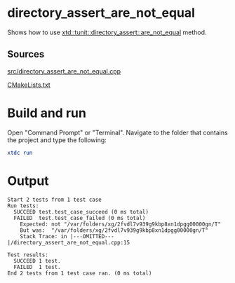 # directory_assert_are_not_equal

Shows how to use [xtd::tunit::directory_assert::are_not_equal](https://gammasoft71.github.io/xtd/reference_guides/latest/classxtd_1_1tunit_1_1directory__assert.html#adb6a94ab27ef36eaec266d8abc4cc60d) method.

## Sources

[src/directory_assert_are_not_equal.cpp](src/directory_assert_are_not_equal.cpp)

[CMakeLists.txt](CMakeLists.txt)

# Build and run

Open "Command Prompt" or "Terminal". Navigate to the folder that contains the project and type the following:

```cmake
xtdc run
```

# Output

```
Start 2 tests from 1 test case
Run tests:
  SUCCEED test.test_case_succeed (0 ms total)
  FAILED  test.test_case_failed (0 ms total)
    Expected: not "/var/folders/xg/2fvdl7v939g9kbp8xn1dpgg00000gn/T"
    But was:  "/var/folders/xg/2fvdl7v939g9kbp8xn1dpgg00000gn/T"
    Stack Trace: in |---OMITTED---|/directory_assert_are_not_equal.cpp:15

Test results:
  SUCCEED 1 test.
  FAILED  1 test.
End 2 tests from 1 test case ran. (0 ms total)
```

